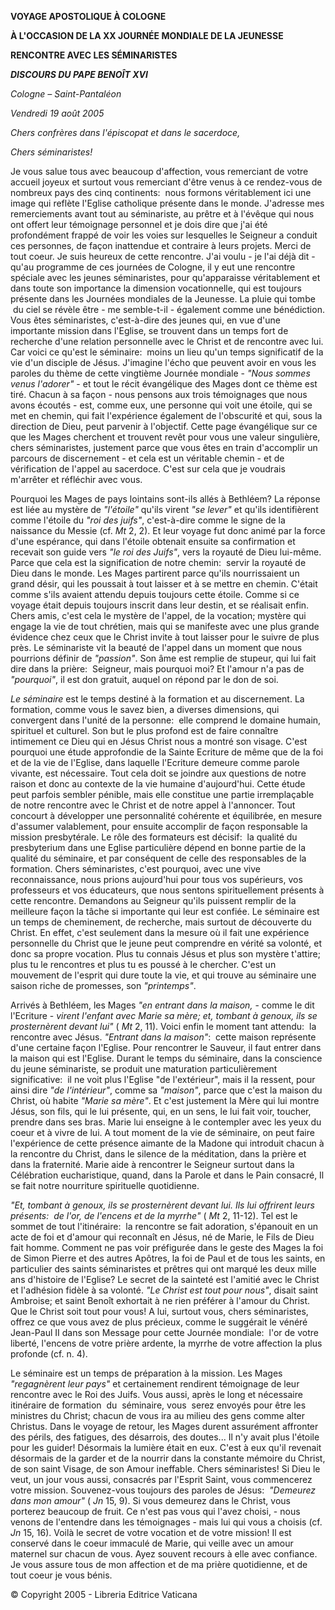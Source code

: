 **VOYAGE APOSTOLIQUE À COLOGNE**

**À L'OCCASION DE LA XX JOURNÉE MONDIALE DE LA JEUNESSE**

**RENCONTRE AVEC LES SÉMINARISTES**

***DISCOURS DU PAPE BENOÎT XVI***

*Cologne – Saint-Pantaléon*

*Vendredi 19 août 2005*

*Chers confrères dans l'épiscopat et dans le sacerdoce,*

*Chers séminaristes!*

Je vous salue tous avec beaucoup d'affection, vous remerciant de votre accueil joyeux et surtout vous remerciant d'être venus à ce rendez-vous de nombreux pays des cinq continents:  nous formons véritablement ici une image qui reflète l'Eglise catholique présente dans le monde. J'adresse mes remerciements avant tout au séminariste, au prêtre et à l'évêque qui nous ont offert leur témoignage personnel et je dois dire que j'ai été profondément frappé de voir les voies sur lesquelles le Seigneur a conduit ces personnes, de façon inattendue et contraire à leurs projets. Merci de tout coeur. Je suis heureux de cette rencontre. J'ai voulu - je l'ai déjà dit - qu'au programme de ces journées de Cologne, il y eut une rencontre spéciale avec les jeunes séminaristes, pour qu'apparaisse véritablement et dans toute son importance la dimension vocationnelle, qui est toujours présente dans les Journées mondiales de la Jeunesse. La pluie qui tombe  du ciel se révèle être - me semble-t-il - également comme une bénédiction. Vous êtes séminaristes, c'est-à-dire des jeunes qui, en vue d'une importante mission dans l'Eglise, se trouvent dans un temps fort de recherche d'une relation personnelle avec le Christ et de rencontre avec lui. Car voici ce qu'est le séminaire:  moins un lieu qu'un temps significatif de la vie d'un disciple de Jésus. J'imagine l'écho que peuvent avoir en vous les paroles du thème de cette vingtième Journée mondiale - *"Nous sommes venus l'adorer"* \- et tout le récit évangélique des Mages dont ce thème est tiré. Chacun à sa façon - nous pensons aux trois témoignages que nous avons écoutés - est, comme eux, une personne qui voit une étoile, qui se met en chemin, qui fait l'expérience également de l'obscurité et qui, sous la direction de Dieu, peut parvenir à l'objectif. Cette page évangélique sur ce que les Mages cherchent et trouvent revêt pour vous une valeur singulière, chers séminaristes, justement parce que vous êtes en train d'accomplir un parcours de discernement - et cela est un véritable chemin - et de vérification de l'appel au sacerdoce. C'est sur cela que je voudrais m'arrêter et réfléchir avec vous.

Pourquoi les Mages de pays lointains sont-ils allés à Bethléem? La réponse est liée au mystère de *"l'étoile"* qu'ils virent *"se lever"* et qu'ils identifièrent comme l'étoile du *"roi des juifs"*, c'est-à-dire comme le signe de la naissance du Messie (cf. *Mt* 2, 2). Et leur voyage fut donc animé par la force d'une espérance, qui dans l'étoile obtenait ensuite sa confirmation et recevait son guide vers *"le roi des Juifs"*, vers la royauté de Dieu lui-même. Parce que cela est la signification de notre chemin:  servir la royauté de Dieu dans le monde. Les Mages partirent parce qu'ils nourrissaient un grand désir, qui les poussait à tout laisser et à se mettre en chemin. C'était comme s'ils avaient attendu depuis toujours cette étoile. Comme si ce voyage était depuis toujours inscrit dans leur destin, et se réalisait enfin. Chers amis, c'est cela le mystère de l'appel, de la vocation; mystère qui engage la vie de tout chrétien, mais qui se manifeste avec une plus grande évidence chez ceux que le Christ invite à tout laisser pour le suivre de plus près. Le séminariste vit la beauté de l'appel dans un moment que nous pourrions définir de *"passion"*. Son âme est remplie de stupeur, qui lui fait dire dans la prière:  Seigneur, mais pourquoi moi? Et l'amour n'a pas de *"pourquoi"*, il est don gratuit, auquel on répond par le don de soi.

*Le séminaire* est le temps destiné à la formation et au discernement. La formation, comme vous le savez bien, a diverses dimensions, qui convergent dans l'unité de la personne:  elle comprend le domaine humain, spirituel et culturel. Son but le plus profond est de faire connaître intimement ce Dieu qui en Jésus Christ nous a montré son visage. C'est pourquoi une étude approfondie de la Sainte Ecriture de même que de la foi et de la vie de l'Eglise, dans laquelle l'Ecriture demeure comme parole vivante, est nécessaire. Tout cela doit se joindre aux questions de notre raison et donc au contexte de la vie humaine d'aujourd'hui. Cette étude peut parfois sembler pénible, mais elle constitue une partie irremplaçable de notre rencontre avec le Christ et de notre appel à l'annoncer. Tout concourt à développer une personnalité cohérente et équilibrée, en mesure d'assumer valablement, pour ensuite accomplir de façon responsable la mission presbytérale. Le rôle des formateurs est décisif:  la qualité du presbyterium dans une Eglise particulière dépend en bonne partie de la qualité du séminaire, et par conséquent de celle des responsables de la formation. Chers séminaristes, c'est pourquoi, avec une vive reconnaissance, nous prions aujourd'hui pour tous vos supérieurs, vos professeurs et vos éducateurs, que nous sentons spirituellement présents à cette rencontre. Demandons au Seigneur qu'ils puissent remplir de la meilleure façon la tâche si importante qui leur est confiée. Le séminaire est un temps de cheminement, de recherche, mais surtout de découverte du Christ. En effet, c'est seulement dans la mesure où il fait une expérience personnelle du Christ que le jeune peut comprendre en vérité sa volonté, et donc sa propre vocation. Plus tu connais Jésus et plus son mystère t'attire; plus tu le rencontres et plus tu es poussé à le chercher. C'est un mouvement de l'esprit qui dure toute la vie, et qui trouve au séminaire une saison riche de promesses, son *"printemps"*.

Arrivés à Bethléem, les Mages *"en entrant dans la maison,* \- comme le dit l'Ecriture - *virent l'enfant avec Marie sa mère; et, tombant à genoux, ils se prosternèrent devant lui"* ( *Mt* 2, 11). Voici enfin le moment tant attendu:  la rencontre avec Jésus. *"Entrant dans la maison"*:  cette maison représente d'une certaine façon l'Eglise. Pour rencontrer le Sauveur, il faut entrer dans la maison qui est l'Eglise. Durant le temps du séminaire, dans la conscience du jeune séminariste, se produit une maturation particulièrement significative:  il ne voit plus l'Eglise "de l'extérieur", mais il la ressent, pour ainsi dire *"de l'intérieur"*, comme sa *"maison"*, parce que c'est la maison du Christ, où habite *"Marie sa mère"*. Et c'est justement la Mère qui lui montre Jésus, son fils, qui le lui présente, qui, en un sens, le lui fait voir, toucher, prendre dans ses bras. Marie lui enseigne à le contempler avec les yeux du coeur et à vivre de lui. A tout moment de la vie de séminaire, on peut faire l'expérience de cette présence aimante de la Madone qui introduit chacun à la rencontre du Christ, dans le silence de la méditation, dans la prière et dans la fraternité. Marie aide à rencontrer le Seigneur surtout dans la Célébration eucharistique, quand, dans la Parole et dans le Pain consacré, Il se fait notre nourriture spirituelle quotidienne.

*"Et, tombant à genoux, ils se prosternèrent devant lui. Ils lui offrirent leurs présents:  de l'or, de l'encens et de la myrrhe"* ( *Mt* 2, 11-12). Tel est le sommet de tout l'itinéraire:  la rencontre se fait adoration, s'épanouit en un acte de foi et d'amour qui reconnaît en Jésus, né de Marie, le Fils de Dieu fait homme. Comment ne pas voir préfigurée dans le geste des Mages la foi de Simon Pierre et des autres Apôtres, la foi de Paul et de tous les saints, en particulier des saints séminaristes et prêtres qui ont marqué les deux mille ans d'histoire de l'Eglise? Le secret de la sainteté est l'amitié avec le Christ et l'adhésion fidèle à sa volonté. *"Le Christ est tout pour nous"*, disait saint Ambroise; et saint Benoît exhortait à ne rien préférer à l'amour du Christ. Que le Christ soit tout pour vous! A lui, surtout vous, chers séminaristes, offrez ce que vous avez de plus précieux, comme le suggérait le vénéré Jean-Paul II dans son Message pour cette Journée mondiale:  l'or de votre liberté, l'encens de votre prière ardente, la myrrhe de votre affection la plus profonde (cf. n. 4).

Le séminaire est un temps de préparation à la mission. Les Mages *"regagnèrent leur pays"* et certainement rendirent témoignage de leur rencontre avec le Roi des Juifs. Vous aussi, après le long et nécessaire itinéraire de formation  du  séminaire, vous  serez envoyés pour être les ministres du Christ; chacun de vous ira au milieu des gens comme alter Christus. Dans le voyage de retour, les Mages durent assurément affronter des périls, des fatigues, des désarrois, des doutes... Il n'y avait plus l'étoile pour les guider! Désormais la lumière était en eux. C'est à eux qu'il revenait désormais de la garder et de la nourrir dans la constante mémoire du Christ, de son saint Visage, de son Amour ineffable. Chers séminaristes! Si Dieu le veut, un jour vous aussi, consacrés par l'Esprit Saint, vous commencerez votre mission. Souvenez-vous toujours des paroles de Jésus:  *"Demeurez dans mon amour"* ( *Jn* 15, 9). Si vous demeurez dans le Christ, vous porterez beaucoup de fruit. Ce n'est pas vous qui l'avez choisi, - nous venons de l'entendre dans les témoignages - mais lui qui vous a choisis (cf. *Jn* 15, 16). Voilà le secret de votre vocation et de votre mission! Il est conservé dans le coeur immaculé de Marie, qui veille avec un amour maternel sur chacun de vous. Ayez souvent recours à elle avec confiance. Je vous assure tous de mon affection et de ma prière quotidienne, et de tout coeur je vous bénis.

© Copyright 2005 - Libreria Editrice Vaticana